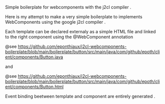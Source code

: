 Simple boilerplate for webcomponents with the j2cl compiler . 

Here is my attempt to make a very simple boilerplate to implements WebComponents using the google j2cl compiler .

Each template can be declared externaly as a simple HTML file and linked to the right component using the @WebComponent 
annotation 

@see https://github.com/eponthiaux/j2cl-webcomponents-boilerplate/blob/main/boilerplate/button/src/main/java/com/github/epoth/client/components/Button.java

and 

@see https://github.com/eponthiaux/j2cl-webcomponents-boilerplate/blob/main/boilerplate/button/src/main/java/com/github/epoth/client/components/Button.html

Event binding beetween template and component are entirely generated .












